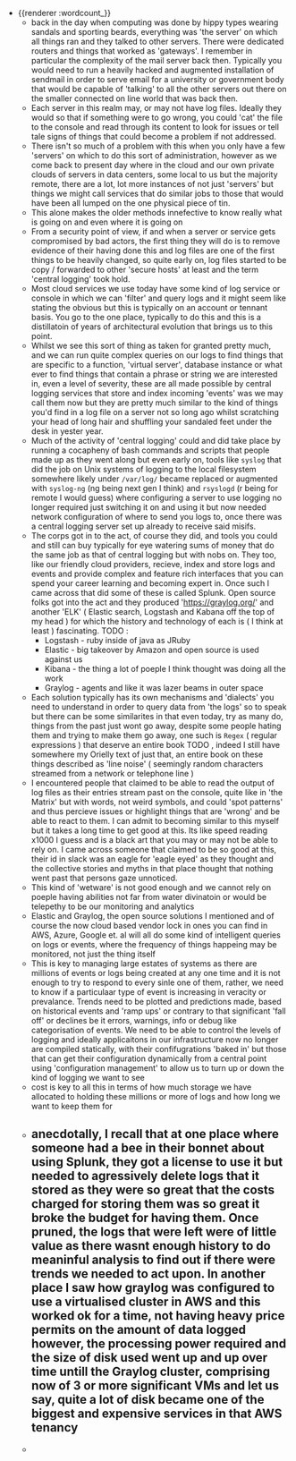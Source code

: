 - {{renderer :wordcount_}}
	- back in the day when computing was done by hippy types wearing sandals and sporting beards, everything was 'the server' on which all things ran and they talked to other servers. There were dedicated routers and things that worked as 'gateways'. I remember in particular the complexity of the mail server back then. Typically you would need to run a heavily hacked and augmented installation of sendmail in order to serve email for a university or government body that would be capable of 'talking' to all the other servers out there on the smaller connected on line world that was back then. 
	- Each server in this realm may, or may not have log files. Ideally they would so that if something were to go wrong, you could 'cat' the file to the console and read through its content to look for issues or tell tale signs of things that could become a problem if not addressed. 
	- There isn't so much of a problem with this when you only have a few 'servers' on which to do this sort of administration, however as we come back to present day where in the cloud and our own private clouds of servers in data centers, some local to us but the majority remote, there are a lot, lot more instances of not just 'servers' but things we might call services that do similar jobs to those that would have been all lumped on the one physical piece of tin. 
	- This alone makes the older methods innefective to know really what is going on and even where it is going on
	- From a security point of view, if and when a server or service gets compromised by bad actors, the first thing they will do is to remove evidence of their having done this and log files are one of the first things to be heavily changed, so quite early on, log files started to be copy / forwarded to other 'secure hosts' at least and the term 'central logging' took hold.
	- Most cloud services we use today have some kind of log service or console in which we can 'filter' and query logs and it might seem like stating the obvious but this is typically on an account or tennant basis. You go to the one place, typically to do this and this is a distillatoin of years of architectural evolution that brings us to this point. 
	- Whilst we see this sort of thing as taken for granted pretty much, and we can run quite complex queries on our logs to find things that are specific to a function, 'virtual server', database instance or what ever to find things that contain a phrase or string we are interested in, even a level of severity, these are all made possible by central logging services that store and index incoming 'events' was we may call them now but they are pretty much similar to the kind of things you'd find in a log file on a server not so long ago whilst scratching your head of long hair and shuffling your sandaled feet under the desk in yester year. 
	- Much of the activity of 'central logging' could and did take place by running a cocapheny of bash commands and scripts that people made up as they went along but even early on, tools like `syslog` that did the job on Unix systems of logging to the local filesystem somewhere likely under `/var/log/` became replaced or augmented with `syslog-ng` (ng being next gen I think) and `rsyslogd` (r being for remote I would guess) where configuring a server to use logging no longer required just switching it on and using it but now needed network configuration of where to send you logs to, once there was a central logging server set up already to receive said misifs.
	- The corps got in to the act, of course they did, and tools you could and still can buy typically for eye watering sums of money that do the same job as that of central logging but with nobs on. They too, like our friendly cloud providers, recieve, index and store logs and events and provide complex and feature rich interfaces that you can spend your career learning and becoming expert in. Once such I came across that did some of these is called Splunk. Open source folks got into the act and they produced 'https://graylog.org/' and another 'ELK' ( Elastic search, Logstash and Kabana off the top of my head ) for which the history and technology of each is ( I think at least ) fascinating. TODO :
		- Logstash - ruby inside of java as JRuby
		- Elastic - big takeover by Amazon and open source is used against us
		- Kibana - the thing a lot of poeple I think thought was doing all the work
		- Graylog - agents and like it was lazer beams in outer space
	- Each solution typically has its own mechanisms and 'dialects' you need to understand in order to query data from 'the logs' so to speak but there can be some similarites in that even today, try as many do, things from the past just wont go away, despite some people hating them and trying to make them go away, one such is `Regex` ( regular expressions ) that deserve an entire book TODO , indeed I still have somewhere my Orielly text of just that, an entire book on these things described as 'line noise' ( seemingly random characters streamed from a network or telephone line )
	- I encountered people that claimed to be able to read the output of log files as their entries stream past on the console, quite like in 'the Matrix' but with words, not weird symbols, and could 'spot patterns' and thus percieve issues or highlight things that are 'wrong' and be able to react to them. I can admit to becoming similar to this myself but it takes a long time to get good at this. Its like speed reading x1000 I guess and is a black art that you may or may not be able to rely on. I came across someone that claimed to be so good at this, their id in slack was an eagle for 'eagle eyed' as they thought and the collective stories and myths in that place thought that nothing went past that persons gaze unnoticed. 
	- This kind of 'wetware' is not good enough and we cannot rely on poeple having abilities not far from water divinatoin or would be telepethy to be our monitoring and analytics
	- Elastic and Graylog, the open source solutions I mentioned and of course the now cloud based vendor lock in ones you can find in AWS, Azure, Google et. al will all do some kind of intelligent queries on logs or events, where the frequency of things happeing may be monitored, not just the thing itself
	- This is key to managing large estates of systems as there are millions of events or logs being created at any one time and it is not enough to try to respond to every sinle one of them, rather, we need to know if a particulaar type of event is increasing in veracity or prevalance. Trends need to be plotted and predictions made, based on historical events and 'ramp ups' or contrary to that significant 'fall off' or declines be it errors, warnings, info or debug like categorisation of events. We need to be able to control the levels of logging and ideally applicaitons in our infrastructure now no longer are compiled statically, with their confifugrations 'baked in' but those that can get their configuration dynamically from a central point using 'configuration management' to allow us to turn up or down the kind of logging we want to see
	- cost is key to all this in terms of how much storage we have allocated to holding these millions or more of logs and how long we want to keep them for
	- anecdotally, I recall that at one place where someone had a bee in their bonnet about using Splunk, they got a license to use it but needed to agressively delete logs that it stored as they were so great that the costs charged for storing them was so great it broke the budget for having them. Once pruned, the logs that were left were of little value as there wasnt enough history to do meaninful analysis to find out if there were trends we needed to act upon. In another place I saw how graylog was configured to use a virtualised cluster in AWS and this worked ok for a time, not having heavy price permits on the amount of data logged however, the processing power required and the size of disk used went up and up over time untill the Graylog cluster, comprising now of 3 or more significant VMs and let us say, quite a lot of disk became one of the biggest and expensive services in that AWS tenancy
		- 
	-  
